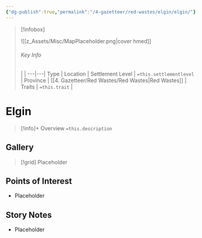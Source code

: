 ```yaml
---
{"dg-publish":true,"permalink":"/4-gazetteer/red-wastes/elgin/elgin/"}
---
```



> [!infobox]
> 
> ![[z_Assets/Misc/MapPlaceholder.png\|cover hmed]]
> ###### Key Info
>  |   |
> ---|---|
> Type | Location |
> Settlement Level | `=this.settlementlevel` |
> Province | [[4. Gazetteer/Red Wastes/Red Wastes\|Red Wastes]] |
> Traits | `=this.trait` |

# Elgin

> [!info]+ Overview
> `=this.description`

## Gallery

>[!grid]
>Placeholder


## Points of Interest

- Placeholder

## Story Notes

- Placeholder